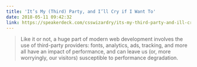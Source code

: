 ```yaml
---
title: 'It’s My (Third) Party, and I’ll Cry if I Want To'
date: 2018-05-11 09:42:32
link: https://speakerdeck.com/csswizardry/its-my-third-party-and-ill-cry-if-i-want-to
---
```

> Like it or not, a huge part of modern web development involves the use of third-party providers: fonts, analytics, ads, tracking, and more all have an impact of performance, and can leave us (or, more worryingly, our visitors) susceptible to performance degradation.
